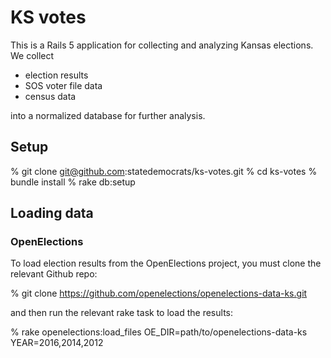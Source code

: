 # KS votes

This is a Rails 5 application for collecting and analyzing Kansas elections. We collect

* election results
* SOS voter file data
* census data

into a normalized database for further analysis.

## Setup

 % git clone git@github.com:statedemocrats/ks-votes.git
 % cd ks-votes
 % bundle install
 % rake db:setup

## Loading data

### OpenElections

To load election results from the OpenElections project, you must clone the relevant Github repo:

 % git clone https://github.com/openelections/openelections-data-ks.git

and then run the relevant rake task to load the results:

 % rake openelections:load_files OE_DIR=path/to/openelections-data-ks YEAR=2016,2014,2012


